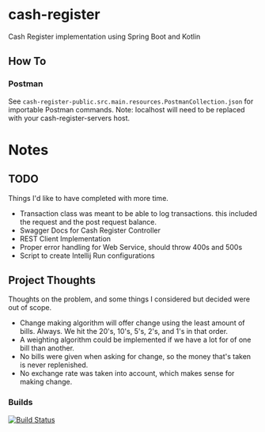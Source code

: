 # cash-register
Cash Register implementation using Spring Boot and Kotlin

## How To
### Postman
See `cash-register-public.src.main.resources.PostmanCollection.json` for importable Postman commands.
Note: localhost will need to be replaced with your cash-register-servers host.

# Notes
## TODO
Things I'd like to have completed with more time.
- Transaction class was meant to be able to log transactions. this included the request and the post
    request balance.
- Swagger Docs for Cash Register Controller
- REST Client Implementation
- Proper error handling for Web Service, should throw 400s and 500s
- Script to create Intellij Run configurations

## Project Thoughts
Thoughts on the problem, and some things I considered but decided were out of scope.
- Change making algorithm will offer change using the least amount of bills. Always.
    We hit the 20's, 10's, 5's, 2's, and 1's in that order.
- A weighting algorithm could be implemented if we have a lot for of one bill than another.
- No bills were given when asking for change, so the money that's taken is never replenished.
- No exchange rate was taken into account, which makes sense for making change.

### Builds
[![Build Status](https://travis-ci.org/twbarber/cash-register.svg?branch=master)](https://travis-ci.org/twbarber/cash-register)